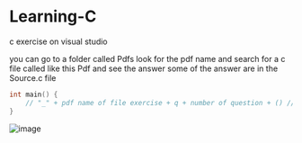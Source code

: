 # Learning-C
c exercise on visual studio

you can go to a folder called Pdfs look for the pdf name 
and search for a c file called like this Pdf and see the answer
some of the answer are in the Source.c file
```c
int main() {
    // "_" + pdf name of file exercise + q + number of question + () // _ + pointers_2_8 + q + 5 + () // exemple ==> _pointers_2_8q5();
}
```
![image](https://github.com/morbargig/C-Exercise/assets/51287453/a22858ee-81b1-45b9-8425-713dfb8b5644)
